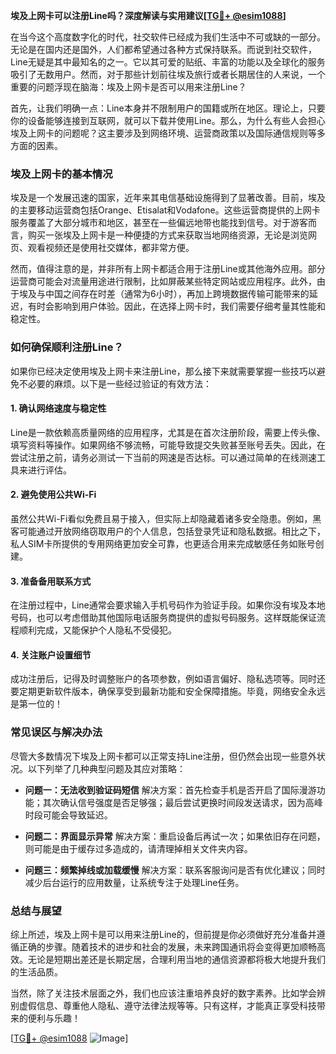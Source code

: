 **埃及上网卡可以注册Line吗？深度解读与实用建议[[TG💪+ @esim1088](https://t.me/s/esim1088)]**

在当今这个高度数字化的时代，社交软件已经成为我们生活中不可或缺的一部分。无论是在国内还是国外，人们都希望通过各种方式保持联系。而说到社交软件，Line无疑是其中最知名的之一。它以其可爱的贴纸、丰富的功能以及全球化的服务吸引了无数用户。然而，对于那些计划前往埃及旅行或者长期居住的人来说，一个重要的问题浮现在脑海：埃及上网卡是否可以用来注册Line？

首先，让我们明确一点：Line本身并不限制用户的国籍或所在地区。理论上，只要你的设备能够连接到互联网，就可以下载并使用Line。那么，为什么有些人会担心埃及上网卡的问题呢？这主要涉及到网络环境、运营商政策以及国际通信规则等多方面的因素。

### **埃及上网卡的基本情况**

埃及是一个发展迅速的国家，近年来其电信基础设施得到了显著改善。目前，埃及的主要移动运营商包括Orange、Etisalat和Vodafone。这些运营商提供的上网卡服务覆盖了大部分城市和地区，甚至在一些偏远地带也能找到信号。对于游客而言，购买一张埃及上网卡是一种便捷的方式来获取当地网络资源，无论是浏览网页、观看视频还是使用社交媒体，都非常方便。

然而，值得注意的是，并非所有上网卡都适合用于注册Line或其他海外应用。部分运营商可能会对流量用途进行限制，比如屏蔽某些特定网站或应用程序。此外，由于埃及与中国之间存在时差（通常为6小时），再加上跨境数据传输可能带来的延迟，有时会影响到用户体验。因此，在选择上网卡时，我们需要仔细考量其性能和稳定性。

### **如何确保顺利注册Line？**

如果你已经决定使用埃及上网卡来注册Line，那么接下来就需要掌握一些技巧以避免不必要的麻烦。以下是一些经过验证的有效方法：

#### **1. 确认网络速度与稳定性**
Line是一款依赖高质量网络的应用程序，尤其是在首次注册阶段，需要上传头像、填写资料等操作。如果网络不够流畅，可能导致提交失败甚至账号丢失。因此，在尝试注册之前，请务必测试一下当前的网速是否达标。可以通过简单的在线测速工具来进行评估。

#### **2. 避免使用公共Wi-Fi**
虽然公共Wi-Fi看似免费且易于接入，但实际上却隐藏着诸多安全隐患。例如，黑客可能通过开放网络窃取用户的个人信息，包括登录凭证和隐私数据。相比之下，私人SIM卡所提供的专用网络更加安全可靠，也更适合用来完成敏感任务如账号创建。

#### **3. 准备备用联系方式**
在注册过程中，Line通常会要求输入手机号码作为验证手段。如果你没有埃及本地号码，也可以考虑借助其他国际电话服务商提供的虚拟号码服务。这样既能保证流程顺利完成，又能保护个人隐私不受侵犯。

#### **4. 关注账户设置细节**
成功注册后，记得及时调整账户的各项参数，例如语言偏好、隐私选项等。同时还要定期更新软件版本，确保享受到最新功能和安全保障措施。毕竟，网络安全永远是第一位的！

### **常见误区与解决办法**

尽管大多数情况下埃及上网卡都可以正常支持Line注册，但仍然会出现一些意外状况。以下列举了几种典型问题及其应对策略：

- **问题一：无法收到验证码短信**
  解决方案：首先检查手机是否开启了国际漫游功能；其次确认信号强度是否足够强；最后尝试更换时间段发送请求，因为高峰时段可能会导致延迟。

- **问题二：界面显示异常**
  解决方案：重启设备后再试一次；如果依旧存在问题，则可能是由于缓存过多造成的，请清理掉相关文件夹内容。

- **问题三：频繁掉线或加载缓慢**
  解决方案：联系客服询问是否有优化建议；同时减少后台运行的应用数量，让系统专注于处理Line任务。

### **总结与展望**

综上所述，埃及上网卡是可以用来注册Line的，但前提是你必须做好充分准备并遵循正确的步骤。随着技术的进步和社会的发展，未来跨国通讯将会变得更加顺畅高效。无论是短期出差还是长期定居，合理利用当地的通信资源都将极大地提升我们的生活品质。

当然，除了关注技术层面之外，我们也应该注重培养良好的数字素养。比如学会辨别虚假信息、尊重他人隐私、遵守法律法规等等。只有这样，才能真正享受科技带来的便利与乐趣！

[[TG💪+ @esim1088](https://t.me/s/esim1088) ![Image](https://i.postimg.cc/4NQfJmqS/Snipaste-2025-05-13-00-14-12.png)]